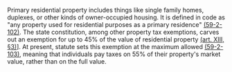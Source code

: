 Primary residential property includes things like single family homes, duplexes, or other kinds of owner-occupied housing. It is defined in code as "any property used for residential purposes as a primary residence" [(59-2-102)](https://le.utah.gov/xcode/Title59/Chapter2/59-2-S102.html?v=C59-2-S102_2025070120250507). The state constitution, among other property tax exemptions, carves out an exemption for up to 45% of the value of residential property [(art. XIII, §3)](https://le.utah.gov/xcode/ArticleXIII/Article_XIII,_Section_3.html?v=UC_AXIII_S3_2018050820190101)]. At present, statute sets this exemption at the maximum allowed [(59-2-103)](https://le.utah.gov/xcode/Title59/Chapter2/59-2-S103.html?v=C59-2-S103_2025070120250507), meaning that individuals pay taxes on 55% of their property's market value, rather than on the full value.
